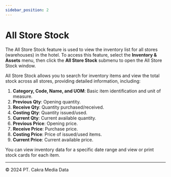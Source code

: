 ```yaml
---
sidebar_position: 2
---
```


# All Store Stock

The All Store Stock feature is used to view the inventory list for all stores (warehouses) in the hotel. To access this feature, select the **Inventory & Assets** menu, then click the **All Store Stock** submenu to open the All Store Stock window.

All Store Stock allows you to search for inventory items and view the total stock across all stores, providing detailed information, including:

1. **Category, Code, Name, and UOM**: Basic item identification and unit of measure.
2. **Previous Qty**: Opening quantity.
3. **Receive Qty**: Quantity purchased/received.
4. **Costing Qty**: Quantity issued/used.
5. **Current Qty**: Current available quantity.
6. **Previous Price**: Opening price.
7. **Receive Price**: Purchase price.
8. **Costing Price**: Price of issued/used items.
9. **Current Price**: Current available price.

You can view inventory data for a specific date range and view or print stock cards for each item.

---

© 2024 PT. Cakra Media Data

